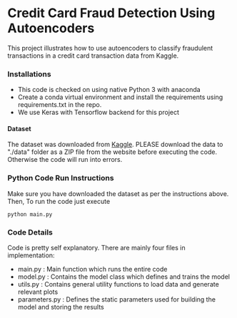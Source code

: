 # Credit Card Fraud Detection Using Autoencoders 

<p>This project illustrates how to use autoencoders to classify fraudulent transactions in a credit card transaction data from Kaggle.</p>


### Installations
* This code is checked on using native Python 3 with anaconda
* Create a conda virtual environment and install the requirements using requirements.txt in the repo.
* We use Keras with Tensorflow backend for this project


#### Dataset
The dataset was downloaded from [Kaggle](https://www.kaggle.com/mlg-ulb/creditcardfraud). PLEASE download the data to "./data" folder as a ZIP file from the website before executing the code. Otherwise the code will run into errors. 


### Python Code Run Instructions
Make sure you have downloaded the dataset as per the instructions above. Then, To run the code just execute
```
python main.py
```


### Code Details
Code is pretty self explanatory. There are mainly four files in implementation:

* main.py :  Main function which runs the entire code
* model.py : Contains the model class which defines and trains the model
* utils.py : Contains general utility functions to load data and generate relevant plots
* parameters.py : Defines the static parameters used for building the model and storing the results


